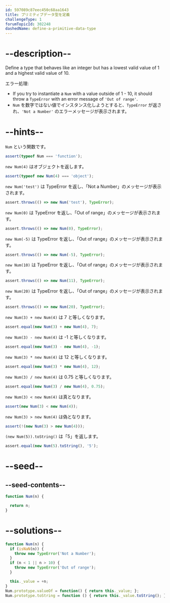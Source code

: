 ```yaml
---
id: 597089c87eec450c68aa1643
title: プリミティブデータ型を定義
challengeType: 1
forumTopicId: 302248
dashedName: define-a-primitive-data-type
---
```


# --description--

Define a type that behaves like an integer but has a lowest valid value of 1 and a highest valid value of 10.

エラー処理:

<ul>
  <li>If you try to instantiate a <code>Num</code> with a value outside of 1 - 10, it should throw a <code>TypeError</code> with an error message of <code>'Out of range'</code>.</li>
  <li><code>Num</code> を数字ではない値でインスタンス化しようとすると、<code>TypeError</code> が返され、<code>'Not a Number'</code> のエラーメッセージが表示されます。</li>
</ul>

# --hints--

`Num` という関数です。

```js
assert(typeof Num === 'function');
```

`new Num(4)` はオブジェクトを返します。

```js
assert(typeof new Num(4) === 'object');
```

`new Num('test')` は TypeError を返し、「Not a Number」のメッセージが表示されます。

```js
assert.throws(() => new Num('test'), TypeError);
```

`new Num(0)` は TypeError を返し、「Out of range」のメッセージが表示されます。

```js
assert.throws(() => new Num(0), TypeError);
```

`new Num(-5)` は TypeError を返し、「Out of range」のメッセージが表示されます。

```js
assert.throws(() => new Num(-5), TypeError);
```

`new Num(10)` は TypeError を返し、「Out of range」のメッセージが表示されます。

```js
assert.throws(() => new Num(11), TypeError);
```

`new Num(20)` は TypeError を返し、「Out of range」のメッセージが表示されます。

```js
assert.throws(() => new Num(20), TypeError);
```

`new Num(3) + new Num(4)` は 7 と等しくなります。

```js
assert.equal(new Num(3) + new Num(4), 7);
```

`new Num(3) - new Num(4)` は -1 と等しくなります。

```js
assert.equal(new Num(3) - new Num(4), -1);
```

`new Num(3) * new Num(4)` は 12 と等しくなります。

```js
assert.equal(new Num(3) * new Num(4), 12);
```

`new Num(3) / new Num(4)` は 0.75 と等しくなります。

```js
assert.equal(new Num(3) / new Num(4), 0.75);
```

`new Num(3) < new Num(4)` は真となります。

```js
assert(new Num(3) < new Num(4));
```

`new Num(3) > new Num(4)` は偽となります。

```js
assert(!(new Num(3) > new Num(4)));
```

`(new Num(5)).toString()` は「5」を返します。

```js
assert.equal(new Num(5).toString(), '5');
```

# --seed--

## --seed-contents--

```js
function Num(n) {

  return n;
}
```

# --solutions--

```js
function Num(n) {
  if (isNaN(n)) {
    throw new TypeError('Not a Number');
  }
  if (n < 1 || n > 10) {
    throw new TypeError('Out of range');
  }

  this._value = +n;
}
Num.prototype.valueOf = function() { return this._value; };
Num.prototype.toString = function () { return this._value.toString(); };
```
